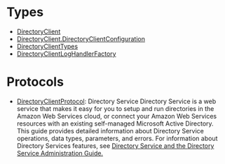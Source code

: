 # Types

  - [DirectoryClient](/aws-sdk-swift/reference/0.x/AWSDirectoryService/DirectoryClient)
  - [DirectoryClient.DirectoryClientConfiguration](/aws-sdk-swift/reference/0.x/AWSDirectoryService/DirectoryClient_DirectoryClientConfiguration)
  - [DirectoryClientTypes](/aws-sdk-swift/reference/0.x/AWSDirectoryService/DirectoryClientTypes)
  - [DirectoryClientLogHandlerFactory](/aws-sdk-swift/reference/0.x/AWSDirectoryService/DirectoryClientLogHandlerFactory)

# Protocols

  - [DirectoryClientProtocol](/aws-sdk-swift/reference/0.x/AWSDirectoryService/DirectoryClientProtocol):
    <fullname>Directory Service</fullname>
    Directory Service is a web service that makes it easy for you to setup and run directories in the
    Amazon Web Services cloud, or connect your Amazon Web Services resources with an existing self-managed Microsoft Active
    Directory. This guide provides detailed information about Directory Service operations, data types,
    parameters, and errors. For information about Directory Services features, see <a href="https://aws.amazon.com/directoryservice/">Directory Service and the <a href="http://docs.aws.amazon.com/directoryservice/latest/admin-guide/what_is.html">Directory Service
    Administration Guide.
